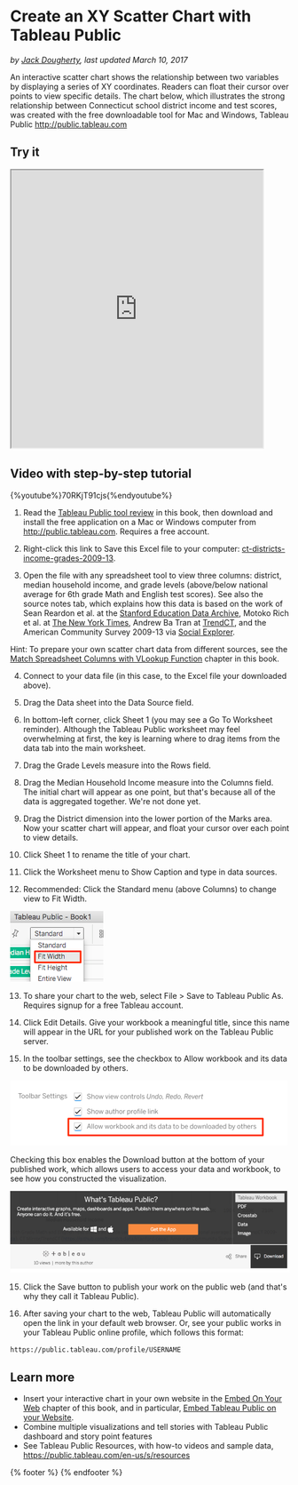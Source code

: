# Create an XY Scatter Chart with Tableau Public
*by [Jack Dougherty](../../introduction/who.md), last updated March 10, 2017*

An interactive scatter chart shows the relationship between two variables by displaying a series of XY coordinates. Readers can float their cursor over points to view specific details. The chart below, which illustrates the strong relationship between Connecticut school district income and test scores, was created with the free downloadable tool for Mac and Windows, Tableau Public http://public.tableau.com

## Try it

<iframe src="https://public.tableau.com/views/CTSchoolDistrictsbyIncomeandGradeLevels2009-13/Sheet1?:showVizHome=no&:embed=true" width="90%" height="500"></iframe>

## Video with step-by-step tutorial

{%youtube%}70RKjT91cjs{%endyoutube%}

1. Read the [Tableau Public tool review](../tableau-public) in this book, then download and install the free application on a Mac or Windows computer from http://public.tableau.com. Requires a free account.

2. Right-click this link to Save this Excel file to your computer: [ct-districts-income-grades-2009-13](ct-districts-income-grades-2009-13.xlsx).

3. Open the file with any spreadsheet tool to view three columns: district, median household income, and grade levels (above/below national average for 6th grade Math and English test scores). See also the source notes tab, which explains how this data is based on the work of Sean Reardon et al. at the [Stanford Education Data Archive](http://purl.stanford.edu/db586ns4974), Motoko Rich et al. at [The New York Times](http://www.nytimes.com/interactive/2016/04/29/upshot/money-race-and-success-how-your-school-district-compares.html), Andrew Ba Tran at [TrendCT](http://trendct.org/2016/05/06/wealth-and-grades-compare-connecticuts-school-districts/), and the American Community Survey 2009-13 via [Social Explorer](http://socialexplorer.com).

Hint: To prepare your own scatter chart data from different sources, see the [Match Spreadsheet Columns with VLookup Function](../../spreadsheet/vlookup) chapter in this book.

4. Connect to your data file (in this case, to the Excel file your downloaded above).

5. Drag the Data sheet into the Data Source field.

6. In bottom-left corner, click Sheet 1 (you may see a Go To Worksheet reminder). Although the Tableau Public worksheet may feel overwhelming at first, the key is learning where to drag items from the data tab into the main worksheet.

7. Drag the Grade Levels measure into the Rows field.

8. Drag the Median Household Income measure into the Columns field. The initial chart will appear as one point, but that's because all of the data is aggregated together. We're not done yet.

9. Drag the District dimension into the lower portion of the Marks area. Now your scatter chart will appear, and float your cursor over each point to view details.

10. Click Sheet 1 to rename the title of your chart.

11. Click the Worksheet menu to Show Caption and type in data sources.

12. Recommended: Click the Standard menu (above Columns) to change view to Fit Width.

![Screenshot](tableau-standard-fit-width.png)

13. To share your chart to the web, select File > Save to Tableau Public As. Requires signup for a free Tableau account.  

14. Click Edit Details. Give your workbook a meaningful title, since this name will appear in the URL for your published work on the Tableau Public server.

15. In the toolbar settings, see the checkbox to Allow workbook and its data to be downloaded by others.

![Screenshot: Toolbar settings in Tableau Public](tableau-toolbar-settings-allow.png)

Checking this box enables the Download button at the bottom of your published work, which allows users to access your data and workbook, to see how you constructed the visualization.

![Screenshot: Download button in Tableau Public](tableau-download.png)

15. Click the Save button to publish your work on the public web (and that's why they call it Tableau Public).

16. After saving your chart to the web, Tableau Public will automatically open the link in your default web browser. Or, see your public works in your Tableau Public online profile, which follows this format:
```
https://public.tableau.com/profile/USERNAME
```

## Learn more
- Insert your interactive chart in your own website in the [Embed On Your Web](../../embed/) chapter of this book, and in particular, [Embed Tableau Public on your Website](../../embed/tableau).
- Combine multiple visualizations and tell stories with Tableau Public dashboard and story point features
- See Tableau Public Resources, with how-to videos and sample data, https://public.tableau.com/en-us/s/resources

{% footer %}
{% endfooter %}
